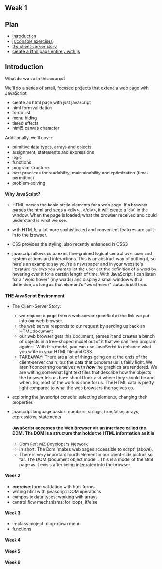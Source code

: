 ## Week 1

## Plan
+ [introduction](#introduction)
+ [js console exercises](#js-console-exercises)
+ [the client-server story](#client-server-story)
+ [create a html page entirely with js](#create-a-html-page-entirely-with-js)


## Introduction

What do we do in this course?

We'll do a series of small, focused projects that extend a web page with JavaScript.  

+ create an html page with just javascript
+ html form validation
+ to-do list
+ menu hiding
+ timed effects
+ html5 canvas character
 
Additionally, we'll cover:

+ primitive data types, arrays and objects
+ assignment, statements and expressions
+ logic
+ functions 
+ program structure
+ best practices for readability, maintainability and optimization (time-permitting)
+ problem-solving

#### Why JavaScript?
  + HTML names the basic static elements for a web page. If a browser parses the html and sees a \<div\>...\</div\>, it will create a 'div' in the window.  When the page is loaded, what the browser received and could understand is what we see.

  + with HTML5, a lot more sophisticated and convenient features are built-in to the browser.
  + CSS provides the styling, also recently enhanced in CSS3
  + javascript allows us to exert fine-grained logical control over user and system actions and interactions. This is an abstract way of putting it, so here's an example:  say you're a newspaper and in your website's literature reviews you want to let the user get the definition of a word by hovering over it for a certain length of time.  With JavaScript, I can listen for a "word hover" (my words) and display a small window with a definition, as long as that element's "word hover" status is still true. 
  
#### THE JavaScript Environment
+ The Client-Server Story: 
    + we request a page from a web server specified at the link we put into our web browser.
    + the web server responds to our request by sending us back an HTML document
    + our web browser gets this document, parses it and creates a bunch of objects in a tree-shaped model out of it that we can then program against. With this model, you can use JavaScript to enhance what you write in your HTML file and CSS.  
    + TAKEAWAY: There are a lot of things going on at the ends of the client-server chain, but the data that concerns us is fairly light.  We aren't concerning ourselves with ***how*** the graphics are rendered.  We are writing somewhat light text files that describe how the objects the browser lets us have should look and where they should be and when.  So, most of the work is done for us. The HTML data is pretty light compared to what the web browsers themselves do.  
+ exploring the javascript console: selecting elements, changing their properties
+ javascript language basics: numbers, strings, true/false, arrays, expressions, statements

  #### JavaScript accesses the Web Browser via an interface called the DOM.  The DOM is a structure that holds the HTML information as it is 
  + [Dom Ref: MZ Developers Network](https://developer.mozilla.org/en-US/docs/Web/API/Document_Object_Model/Introduction)
  + In short: The Dom 'makes web pages accessible to script' (above).
  + There is very important fourth element in our client-side picture so far. The DOM (document object model).  This is a model of the html page as it exists after being integrated into the browser. 
  
  
#### Week 2
+ **exercise**: form validation with html forms
+ writing html with javascript: DOM operations
+ composite data types: working with arrays
+ control flow mechanisms: for loops, if/else



#### Week 3
+ in-class project: drop-down menu
+ functions

#### Week 4
#### Week 5
#### Week 6
